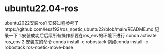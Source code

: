 # ubuntu22.04-ros
ubuntu2022安装ros1
安装过程参考了https://github.com/lesaf92/ros_noetic_ubuntu22/blob/main/README.md
记录一下
1.安装成功后后续所有操作都要在ros_env的环境下进行
conda activate ros_env
2.安装库的命令
conda install -c robostack <package>
例如conda install -c robostack ros-noetic-move-base
